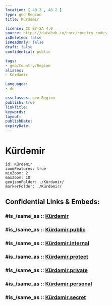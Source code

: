```yaml
---
location: [ 40.3 , 48.2 ] 
type: geo-Region
title: Kürdəmir

license: CC BY-SA 4.0
source: https://datahub.io/core/country-codes
isDeleted: false
isReadOnly: false
draft: false
confidential: public

tags:
- geo/Country/Region
aliases:
- Kürdəmir

Languages:
- de

cssclasses: geo-Region
publish: true
linkTitle: 
keywords: 
layout: 
publishDate: 
expiryDate: 
---
```


# Kürdəmir

```leaflet
id: Kürdəmir
zoomFeatures: true 
minZoom: 2 
maxZoom: 18
geojsonFolder: ./Kürdəmir/
markerFolder: ./Kürdəmir/
```


## Confidential Links & Embeds: 

### #is_/same_as :: [Kürdəmir](/_Standards/Earth/Continent/Asia/Asia~North~West/Azerbaijan/Regions~Azerbaijan/Aran/counties~Aran/Kürdəmir.md) 

### #is_/same_as :: [Kürdəmir.public](/_public/Earth/Continent/Asia/Asia~North~West/Azerbaijan/Regions~Azerbaijan/Aran/counties~Aran/Kürdəmir.public.md) 

### #is_/same_as :: [Kürdəmir.internal](/_internal/Earth/Continent/Asia/Asia~North~West/Azerbaijan/Regions~Azerbaijan/Aran/counties~Aran/Kürdəmir.internal.md) 

### #is_/same_as :: [Kürdəmir.protect](/_protect/Earth/Continent/Asia/Asia~North~West/Azerbaijan/Regions~Azerbaijan/Aran/counties~Aran/Kürdəmir.protect.md) 

### #is_/same_as :: [Kürdəmir.private](/_private/Earth/Continent/Asia/Asia~North~West/Azerbaijan/Regions~Azerbaijan/Aran/counties~Aran/Kürdəmir.private.md) 

### #is_/same_as :: [Kürdəmir.personal](/_personal/Earth/Continent/Asia/Asia~North~West/Azerbaijan/Regions~Azerbaijan/Aran/counties~Aran/Kürdəmir.personal.md) 

### #is_/same_as :: [Kürdəmir.secret](/_secret/Earth/Continent/Asia/Asia~North~West/Azerbaijan/Regions~Azerbaijan/Aran/counties~Aran/Kürdəmir.secret.md)

